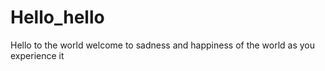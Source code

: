 # Hello_hello
Hello to the world
welcome to sadness and happiness of the world as you experience it
